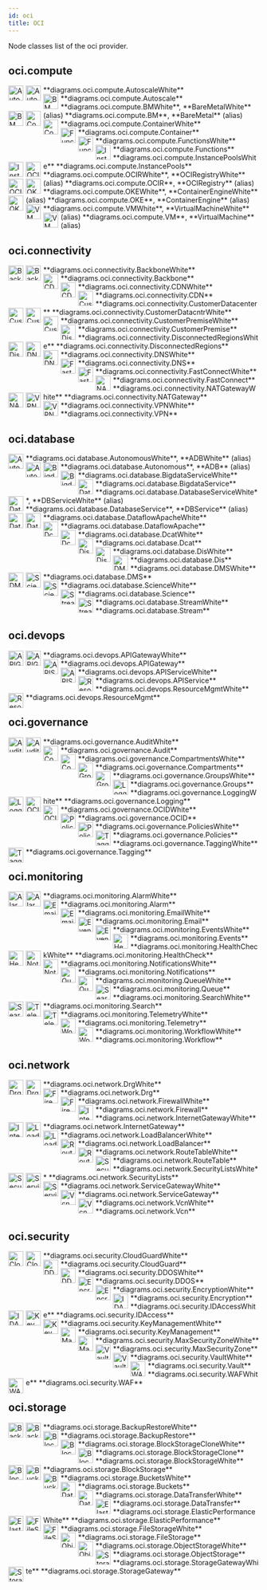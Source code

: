 ```yaml
---
id: oci
title: OCI
---
```


Node classes list of the oci provider.

## oci.compute


<img width="30" src="/img/resources/oci/compute/autoscale-white.png" alt="AutoscaleWhite" style="float: left; padding-right: 5px;" >
**diagrams.oci.compute.AutoscaleWhite**

<img width="30" src="/img/resources/oci/compute/autoscale.png" alt="Autoscale" style="float: left; padding-right: 5px;" >
**diagrams.oci.compute.Autoscale**

<img width="30" src="/img/resources/oci/compute/bm-white.png" alt="BMWhite" style="float: left; padding-right: 5px;" >
**diagrams.oci.compute.BMWhite**, **BareMetalWhite** (alias)

<img width="30" src="/img/resources/oci/compute/bm.png" alt="BM" style="float: left; padding-right: 5px;" >
**diagrams.oci.compute.BM**, **BareMetal** (alias)

<img width="30" src="/img/resources/oci/compute/container-white.png" alt="ContainerWhite" style="float: left; padding-right: 5px;" >
**diagrams.oci.compute.ContainerWhite**

<img width="30" src="/img/resources/oci/compute/container.png" alt="Container" style="float: left; padding-right: 5px;" >
**diagrams.oci.compute.Container**

<img width="30" src="/img/resources/oci/compute/functions-white.png" alt="FunctionsWhite" style="float: left; padding-right: 5px;" >
**diagrams.oci.compute.FunctionsWhite**

<img width="30" src="/img/resources/oci/compute/functions.png" alt="Functions" style="float: left; padding-right: 5px;" >
**diagrams.oci.compute.Functions**

<img width="30" src="/img/resources/oci/compute/instance-pools-white.png" alt="InstancePoolsWhite" style="float: left; padding-right: 5px;" >
**diagrams.oci.compute.InstancePoolsWhite**

<img width="30" src="/img/resources/oci/compute/instance-pools.png" alt="InstancePools" style="float: left; padding-right: 5px;" >
**diagrams.oci.compute.InstancePools**

<img width="30" src="/img/resources/oci/compute/ocir-white.png" alt="OCIRWhite" style="float: left; padding-right: 5px;" >
**diagrams.oci.compute.OCIRWhite**, **OCIRegistryWhite** (alias)

<img width="30" src="/img/resources/oci/compute/ocir.png" alt="OCIR" style="float: left; padding-right: 5px;" >
**diagrams.oci.compute.OCIR**, **OCIRegistry** (alias)

<img width="30" src="/img/resources/oci/compute/oke-white.png" alt="OKEWhite" style="float: left; padding-right: 5px;" >
**diagrams.oci.compute.OKEWhite**, **ContainerEngineWhite** (alias)

<img width="30" src="/img/resources/oci/compute/oke.png" alt="OKE" style="float: left; padding-right: 5px;" >
**diagrams.oci.compute.OKE**, **ContainerEngine** (alias)

<img width="30" src="/img/resources/oci/compute/vm-white.png" alt="VMWhite" style="float: left; padding-right: 5px;" >
**diagrams.oci.compute.VMWhite**, **VirtualMachineWhite** (alias)

<img width="30" src="/img/resources/oci/compute/vm.png" alt="VM" style="float: left; padding-right: 5px;" >
**diagrams.oci.compute.VM**, **VirtualMachine** (alias)

## oci.connectivity


<img width="30" src="/img/resources/oci/connectivity/backbone-white.png" alt="BackboneWhite" style="float: left; padding-right: 5px;" >
**diagrams.oci.connectivity.BackboneWhite**

<img width="30" src="/img/resources/oci/connectivity/backbone.png" alt="Backbone" style="float: left; padding-right: 5px;" >
**diagrams.oci.connectivity.Backbone**

<img width="30" src="/img/resources/oci/connectivity/cdn-white.png" alt="CDNWhite" style="float: left; padding-right: 5px;" >
**diagrams.oci.connectivity.CDNWhite**

<img width="30" src="/img/resources/oci/connectivity/cdn.png" alt="CDN" style="float: left; padding-right: 5px;" >
**diagrams.oci.connectivity.CDN**

<img width="30" src="/img/resources/oci/connectivity/customer-datacenter.png" alt="CustomerDatacenter" style="float: left; padding-right: 5px;" >
**diagrams.oci.connectivity.CustomerDatacenter**

<img width="30" src="/img/resources/oci/connectivity/customer-datacntr-white.png" alt="CustomerDatacntrWhite" style="float: left; padding-right: 5px;" >
**diagrams.oci.connectivity.CustomerDatacntrWhite**

<img width="30" src="/img/resources/oci/connectivity/customer-premise-white.png" alt="CustomerPremiseWhite" style="float: left; padding-right: 5px;" >
**diagrams.oci.connectivity.CustomerPremiseWhite**

<img width="30" src="/img/resources/oci/connectivity/customer-premise.png" alt="CustomerPremise" style="float: left; padding-right: 5px;" >
**diagrams.oci.connectivity.CustomerPremise**

<img width="30" src="/img/resources/oci/connectivity/disconnected-regions-white.png" alt="DisconnectedRegionsWhite" style="float: left; padding-right: 5px;" >
**diagrams.oci.connectivity.DisconnectedRegionsWhite**

<img width="30" src="/img/resources/oci/connectivity/disconnected-regions.png" alt="DisconnectedRegions" style="float: left; padding-right: 5px;" >
**diagrams.oci.connectivity.DisconnectedRegions**

<img width="30" src="/img/resources/oci/connectivity/dns-white.png" alt="DNSWhite" style="float: left; padding-right: 5px;" >
**diagrams.oci.connectivity.DNSWhite**

<img width="30" src="/img/resources/oci/connectivity/dns.png" alt="DNS" style="float: left; padding-right: 5px;" >
**diagrams.oci.connectivity.DNS**

<img width="30" src="/img/resources/oci/connectivity/fast-connect-white.png" alt="FastConnectWhite" style="float: left; padding-right: 5px;" >
**diagrams.oci.connectivity.FastConnectWhite**

<img width="30" src="/img/resources/oci/connectivity/fast-connect.png" alt="FastConnect" style="float: left; padding-right: 5px;" >
**diagrams.oci.connectivity.FastConnect**

<img width="30" src="/img/resources/oci/connectivity/nat-gateway-white.png" alt="NATGatewayWhite" style="float: left; padding-right: 5px;" >
**diagrams.oci.connectivity.NATGatewayWhite**

<img width="30" src="/img/resources/oci/connectivity/nat-gateway.png" alt="NATGateway" style="float: left; padding-right: 5px;" >
**diagrams.oci.connectivity.NATGateway**

<img width="30" src="/img/resources/oci/connectivity/vpn-white.png" alt="VPNWhite" style="float: left; padding-right: 5px;" >
**diagrams.oci.connectivity.VPNWhite**

<img width="30" src="/img/resources/oci/connectivity/vpn.png" alt="VPN" style="float: left; padding-right: 5px;" >
**diagrams.oci.connectivity.VPN**

## oci.database


<img width="30" src="/img/resources/oci/database/autonomous-white.png" alt="AutonomousWhite" style="float: left; padding-right: 5px;" >
**diagrams.oci.database.AutonomousWhite**, **ADBWhite** (alias)

<img width="30" src="/img/resources/oci/database/autonomous.png" alt="Autonomous" style="float: left; padding-right: 5px;" >
**diagrams.oci.database.Autonomous**, **ADB** (alias)

<img width="30" src="/img/resources/oci/database/bigdata-service-white.png" alt="BigdataServiceWhite" style="float: left; padding-right: 5px;" >
**diagrams.oci.database.BigdataServiceWhite**

<img width="30" src="/img/resources/oci/database/bigdata-service.png" alt="BigdataService" style="float: left; padding-right: 5px;" >
**diagrams.oci.database.BigdataService**

<img width="30" src="/img/resources/oci/database/database-service-white.png" alt="DatabaseServiceWhite" style="float: left; padding-right: 5px;" >
**diagrams.oci.database.DatabaseServiceWhite**, **DBServiceWhite** (alias)

<img width="30" src="/img/resources/oci/database/database-service.png" alt="DatabaseService" style="float: left; padding-right: 5px;" >
**diagrams.oci.database.DatabaseService**, **DBService** (alias)

<img width="30" src="/img/resources/oci/database/dataflow-apache-white.png" alt="DataflowApacheWhite" style="float: left; padding-right: 5px;" >
**diagrams.oci.database.DataflowApacheWhite**

<img width="30" src="/img/resources/oci/database/dataflow-apache.png" alt="DataflowApache" style="float: left; padding-right: 5px;" >
**diagrams.oci.database.DataflowApache**

<img width="30" src="/img/resources/oci/database/dcat-white.png" alt="DcatWhite" style="float: left; padding-right: 5px;" >
**diagrams.oci.database.DcatWhite**

<img width="30" src="/img/resources/oci/database/dcat.png" alt="Dcat" style="float: left; padding-right: 5px;" >
**diagrams.oci.database.Dcat**

<img width="30" src="/img/resources/oci/database/dis-white.png" alt="DisWhite" style="float: left; padding-right: 5px;" >
**diagrams.oci.database.DisWhite**

<img width="30" src="/img/resources/oci/database/dis.png" alt="Dis" style="float: left; padding-right: 5px;" >
**diagrams.oci.database.Dis**

<img width="30" src="/img/resources/oci/database/dms-white.png" alt="DMSWhite" style="float: left; padding-right: 5px;" >
**diagrams.oci.database.DMSWhite**

<img width="30" src="/img/resources/oci/database/dms.png" alt="DMS" style="float: left; padding-right: 5px;" >
**diagrams.oci.database.DMS**

<img width="30" src="/img/resources/oci/database/science-white.png" alt="ScienceWhite" style="float: left; padding-right: 5px;" >
**diagrams.oci.database.ScienceWhite**

<img width="30" src="/img/resources/oci/database/science.png" alt="Science" style="float: left; padding-right: 5px;" >
**diagrams.oci.database.Science**

<img width="30" src="/img/resources/oci/database/stream-white.png" alt="StreamWhite" style="float: left; padding-right: 5px;" >
**diagrams.oci.database.StreamWhite**

<img width="30" src="/img/resources/oci/database/stream.png" alt="Stream" style="float: left; padding-right: 5px;" >
**diagrams.oci.database.Stream**

## oci.devops


<img width="30" src="/img/resources/oci/devops/api-gateway-white.png" alt="APIGatewayWhite" style="float: left; padding-right: 5px;" >
**diagrams.oci.devops.APIGatewayWhite**

<img width="30" src="/img/resources/oci/devops/api-gateway.png" alt="APIGateway" style="float: left; padding-right: 5px;" >
**diagrams.oci.devops.APIGateway**

<img width="30" src="/img/resources/oci/devops/api-service-white.png" alt="APIServiceWhite" style="float: left; padding-right: 5px;" >
**diagrams.oci.devops.APIServiceWhite**

<img width="30" src="/img/resources/oci/devops/api-service.png" alt="APIService" style="float: left; padding-right: 5px;" >
**diagrams.oci.devops.APIService**

<img width="30" src="/img/resources/oci/devops/resource-mgmt-white.png" alt="ResourceMgmtWhite" style="float: left; padding-right: 5px;" >
**diagrams.oci.devops.ResourceMgmtWhite**

<img width="30" src="/img/resources/oci/devops/resource-mgmt.png" alt="ResourceMgmt" style="float: left; padding-right: 5px;" >
**diagrams.oci.devops.ResourceMgmt**

## oci.governance


<img width="30" src="/img/resources/oci/governance/audit-white.png" alt="AuditWhite" style="float: left; padding-right: 5px;" >
**diagrams.oci.governance.AuditWhite**

<img width="30" src="/img/resources/oci/governance/audit.png" alt="Audit" style="float: left; padding-right: 5px;" >
**diagrams.oci.governance.Audit**

<img width="30" src="/img/resources/oci/governance/compartments-white.png" alt="CompartmentsWhite" style="float: left; padding-right: 5px;" >
**diagrams.oci.governance.CompartmentsWhite**

<img width="30" src="/img/resources/oci/governance/compartments.png" alt="Compartments" style="float: left; padding-right: 5px;" >
**diagrams.oci.governance.Compartments**

<img width="30" src="/img/resources/oci/governance/groups-white.png" alt="GroupsWhite" style="float: left; padding-right: 5px;" >
**diagrams.oci.governance.GroupsWhite**

<img width="30" src="/img/resources/oci/governance/groups.png" alt="Groups" style="float: left; padding-right: 5px;" >
**diagrams.oci.governance.Groups**

<img width="30" src="/img/resources/oci/governance/logging-white.png" alt="LoggingWhite" style="float: left; padding-right: 5px;" >
**diagrams.oci.governance.LoggingWhite**

<img width="30" src="/img/resources/oci/governance/logging.png" alt="Logging" style="float: left; padding-right: 5px;" >
**diagrams.oci.governance.Logging**

<img width="30" src="/img/resources/oci/governance/ocid-white.png" alt="OCIDWhite" style="float: left; padding-right: 5px;" >
**diagrams.oci.governance.OCIDWhite**

<img width="30" src="/img/resources/oci/governance/ocid.png" alt="OCID" style="float: left; padding-right: 5px;" >
**diagrams.oci.governance.OCID**

<img width="30" src="/img/resources/oci/governance/policies-white.png" alt="PoliciesWhite" style="float: left; padding-right: 5px;" >
**diagrams.oci.governance.PoliciesWhite**

<img width="30" src="/img/resources/oci/governance/policies.png" alt="Policies" style="float: left; padding-right: 5px;" >
**diagrams.oci.governance.Policies**

<img width="30" src="/img/resources/oci/governance/tagging-white.png" alt="TaggingWhite" style="float: left; padding-right: 5px;" >
**diagrams.oci.governance.TaggingWhite**

<img width="30" src="/img/resources/oci/governance/tagging.png" alt="Tagging" style="float: left; padding-right: 5px;" >
**diagrams.oci.governance.Tagging**

## oci.monitoring


<img width="30" src="/img/resources/oci/monitoring/alarm-white.png" alt="AlarmWhite" style="float: left; padding-right: 5px;" >
**diagrams.oci.monitoring.AlarmWhite**

<img width="30" src="/img/resources/oci/monitoring/alarm.png" alt="Alarm" style="float: left; padding-right: 5px;" >
**diagrams.oci.monitoring.Alarm**

<img width="30" src="/img/resources/oci/monitoring/email-white.png" alt="EmailWhite" style="float: left; padding-right: 5px;" >
**diagrams.oci.monitoring.EmailWhite**

<img width="30" src="/img/resources/oci/monitoring/email.png" alt="Email" style="float: left; padding-right: 5px;" >
**diagrams.oci.monitoring.Email**

<img width="30" src="/img/resources/oci/monitoring/events-white.png" alt="EventsWhite" style="float: left; padding-right: 5px;" >
**diagrams.oci.monitoring.EventsWhite**

<img width="30" src="/img/resources/oci/monitoring/events.png" alt="Events" style="float: left; padding-right: 5px;" >
**diagrams.oci.monitoring.Events**

<img width="30" src="/img/resources/oci/monitoring/health-check-white.png" alt="HealthCheckWhite" style="float: left; padding-right: 5px;" >
**diagrams.oci.monitoring.HealthCheckWhite**

<img width="30" src="/img/resources/oci/monitoring/health-check.png" alt="HealthCheck" style="float: left; padding-right: 5px;" >
**diagrams.oci.monitoring.HealthCheck**

<img width="30" src="/img/resources/oci/monitoring/notifications-white.png" alt="NotificationsWhite" style="float: left; padding-right: 5px;" >
**diagrams.oci.monitoring.NotificationsWhite**

<img width="30" src="/img/resources/oci/monitoring/notifications.png" alt="Notifications" style="float: left; padding-right: 5px;" >
**diagrams.oci.monitoring.Notifications**

<img width="30" src="/img/resources/oci/monitoring/queue-white.png" alt="QueueWhite" style="float: left; padding-right: 5px;" >
**diagrams.oci.monitoring.QueueWhite**

<img width="30" src="/img/resources/oci/monitoring/queue.png" alt="Queue" style="float: left; padding-right: 5px;" >
**diagrams.oci.monitoring.Queue**

<img width="30" src="/img/resources/oci/monitoring/search-white.png" alt="SearchWhite" style="float: left; padding-right: 5px;" >
**diagrams.oci.monitoring.SearchWhite**

<img width="30" src="/img/resources/oci/monitoring/search.png" alt="Search" style="float: left; padding-right: 5px;" >
**diagrams.oci.monitoring.Search**

<img width="30" src="/img/resources/oci/monitoring/telemetry-white.png" alt="TelemetryWhite" style="float: left; padding-right: 5px;" >
**diagrams.oci.monitoring.TelemetryWhite**

<img width="30" src="/img/resources/oci/monitoring/telemetry.png" alt="Telemetry" style="float: left; padding-right: 5px;" >
**diagrams.oci.monitoring.Telemetry**

<img width="30" src="/img/resources/oci/monitoring/workflow-white.png" alt="WorkflowWhite" style="float: left; padding-right: 5px;" >
**diagrams.oci.monitoring.WorkflowWhite**

<img width="30" src="/img/resources/oci/monitoring/workflow.png" alt="Workflow" style="float: left; padding-right: 5px;" >
**diagrams.oci.monitoring.Workflow**

## oci.network


<img width="30" src="/img/resources/oci/network/drg-white.png" alt="DrgWhite" style="float: left; padding-right: 5px;" >
**diagrams.oci.network.DrgWhite**

<img width="30" src="/img/resources/oci/network/drg.png" alt="Drg" style="float: left; padding-right: 5px;" >
**diagrams.oci.network.Drg**

<img width="30" src="/img/resources/oci/network/firewall-white.png" alt="FirewallWhite" style="float: left; padding-right: 5px;" >
**diagrams.oci.network.FirewallWhite**

<img width="30" src="/img/resources/oci/network/firewall.png" alt="Firewall" style="float: left; padding-right: 5px;" >
**diagrams.oci.network.Firewall**

<img width="30" src="/img/resources/oci/network/internet-gateway-white.png" alt="InternetGatewayWhite" style="float: left; padding-right: 5px;" >
**diagrams.oci.network.InternetGatewayWhite**

<img width="30" src="/img/resources/oci/network/internet-gateway.png" alt="InternetGateway" style="float: left; padding-right: 5px;" >
**diagrams.oci.network.InternetGateway**

<img width="30" src="/img/resources/oci/network/load-balancer-white.png" alt="LoadBalancerWhite" style="float: left; padding-right: 5px;" >
**diagrams.oci.network.LoadBalancerWhite**

<img width="30" src="/img/resources/oci/network/load-balancer.png" alt="LoadBalancer" style="float: left; padding-right: 5px;" >
**diagrams.oci.network.LoadBalancer**

<img width="30" src="/img/resources/oci/network/route-table-white.png" alt="RouteTableWhite" style="float: left; padding-right: 5px;" >
**diagrams.oci.network.RouteTableWhite**

<img width="30" src="/img/resources/oci/network/route-table.png" alt="RouteTable" style="float: left; padding-right: 5px;" >
**diagrams.oci.network.RouteTable**

<img width="30" src="/img/resources/oci/network/security-lists-white.png" alt="SecurityListsWhite" style="float: left; padding-right: 5px;" >
**diagrams.oci.network.SecurityListsWhite**

<img width="30" src="/img/resources/oci/network/security-lists.png" alt="SecurityLists" style="float: left; padding-right: 5px;" >
**diagrams.oci.network.SecurityLists**

<img width="30" src="/img/resources/oci/network/service-gateway-white.png" alt="ServiceGatewayWhite" style="float: left; padding-right: 5px;" >
**diagrams.oci.network.ServiceGatewayWhite**

<img width="30" src="/img/resources/oci/network/service-gateway.png" alt="ServiceGateway" style="float: left; padding-right: 5px;" >
**diagrams.oci.network.ServiceGateway**

<img width="30" src="/img/resources/oci/network/vcn-white.png" alt="VcnWhite" style="float: left; padding-right: 5px;" >
**diagrams.oci.network.VcnWhite**

<img width="30" src="/img/resources/oci/network/vcn.png" alt="Vcn" style="float: left; padding-right: 5px;" >
**diagrams.oci.network.Vcn**

## oci.security


<img width="30" src="/img/resources/oci/security/cloud-guard-white.png" alt="CloudGuardWhite" style="float: left; padding-right: 5px;" >
**diagrams.oci.security.CloudGuardWhite**

<img width="30" src="/img/resources/oci/security/cloud-guard.png" alt="CloudGuard" style="float: left; padding-right: 5px;" >
**diagrams.oci.security.CloudGuard**

<img width="30" src="/img/resources/oci/security/ddos-white.png" alt="DDOSWhite" style="float: left; padding-right: 5px;" >
**diagrams.oci.security.DDOSWhite**

<img width="30" src="/img/resources/oci/security/ddos.png" alt="DDOS" style="float: left; padding-right: 5px;" >
**diagrams.oci.security.DDOS**

<img width="30" src="/img/resources/oci/security/encryption-white.png" alt="EncryptionWhite" style="float: left; padding-right: 5px;" >
**diagrams.oci.security.EncryptionWhite**

<img width="30" src="/img/resources/oci/security/encryption.png" alt="Encryption" style="float: left; padding-right: 5px;" >
**diagrams.oci.security.Encryption**

<img width="30" src="/img/resources/oci/security/id-access-white.png" alt="IDAccessWhite" style="float: left; padding-right: 5px;" >
**diagrams.oci.security.IDAccessWhite**

<img width="30" src="/img/resources/oci/security/id-access.png" alt="IDAccess" style="float: left; padding-right: 5px;" >
**diagrams.oci.security.IDAccess**

<img width="30" src="/img/resources/oci/security/key-management-white.png" alt="KeyManagementWhite" style="float: left; padding-right: 5px;" >
**diagrams.oci.security.KeyManagementWhite**

<img width="30" src="/img/resources/oci/security/key-management.png" alt="KeyManagement" style="float: left; padding-right: 5px;" >
**diagrams.oci.security.KeyManagement**

<img width="30" src="/img/resources/oci/security/max-security-zone-white.png" alt="MaxSecurityZoneWhite" style="float: left; padding-right: 5px;" >
**diagrams.oci.security.MaxSecurityZoneWhite**

<img width="30" src="/img/resources/oci/security/max-security-zone.png" alt="MaxSecurityZone" style="float: left; padding-right: 5px;" >
**diagrams.oci.security.MaxSecurityZone**

<img width="30" src="/img/resources/oci/security/vault-white.png" alt="VaultWhite" style="float: left; padding-right: 5px;" >
**diagrams.oci.security.VaultWhite**

<img width="30" src="/img/resources/oci/security/vault.png" alt="Vault" style="float: left; padding-right: 5px;" >
**diagrams.oci.security.Vault**

<img width="30" src="/img/resources/oci/security/waf-white.png" alt="WAFWhite" style="float: left; padding-right: 5px;" >
**diagrams.oci.security.WAFWhite**

<img width="30" src="/img/resources/oci/security/waf.png" alt="WAF" style="float: left; padding-right: 5px;" >
**diagrams.oci.security.WAF**

## oci.storage


<img width="30" src="/img/resources/oci/storage/backup-restore-white.png" alt="BackupRestoreWhite" style="float: left; padding-right: 5px;" >
**diagrams.oci.storage.BackupRestoreWhite**

<img width="30" src="/img/resources/oci/storage/backup-restore.png" alt="BackupRestore" style="float: left; padding-right: 5px;" >
**diagrams.oci.storage.BackupRestore**

<img width="30" src="/img/resources/oci/storage/block-storage-clone-white.png" alt="BlockStorageCloneWhite" style="float: left; padding-right: 5px;" >
**diagrams.oci.storage.BlockStorageCloneWhite**

<img width="30" src="/img/resources/oci/storage/block-storage-clone.png" alt="BlockStorageClone" style="float: left; padding-right: 5px;" >
**diagrams.oci.storage.BlockStorageClone**

<img width="30" src="/img/resources/oci/storage/block-storage-white.png" alt="BlockStorageWhite" style="float: left; padding-right: 5px;" >
**diagrams.oci.storage.BlockStorageWhite**

<img width="30" src="/img/resources/oci/storage/block-storage.png" alt="BlockStorage" style="float: left; padding-right: 5px;" >
**diagrams.oci.storage.BlockStorage**

<img width="30" src="/img/resources/oci/storage/buckets-white.png" alt="BucketsWhite" style="float: left; padding-right: 5px;" >
**diagrams.oci.storage.BucketsWhite**

<img width="30" src="/img/resources/oci/storage/buckets.png" alt="Buckets" style="float: left; padding-right: 5px;" >
**diagrams.oci.storage.Buckets**

<img width="30" src="/img/resources/oci/storage/data-transfer-white.png" alt="DataTransferWhite" style="float: left; padding-right: 5px;" >
**diagrams.oci.storage.DataTransferWhite**

<img width="30" src="/img/resources/oci/storage/data-transfer.png" alt="DataTransfer" style="float: left; padding-right: 5px;" >
**diagrams.oci.storage.DataTransfer**

<img width="30" src="/img/resources/oci/storage/elastic-performance-white.png" alt="ElasticPerformanceWhite" style="float: left; padding-right: 5px;" >
**diagrams.oci.storage.ElasticPerformanceWhite**

<img width="30" src="/img/resources/oci/storage/elastic-performance.png" alt="ElasticPerformance" style="float: left; padding-right: 5px;" >
**diagrams.oci.storage.ElasticPerformance**

<img width="30" src="/img/resources/oci/storage/file-storage-white.png" alt="FileStorageWhite" style="float: left; padding-right: 5px;" >
**diagrams.oci.storage.FileStorageWhite**

<img width="30" src="/img/resources/oci/storage/file-storage.png" alt="FileStorage" style="float: left; padding-right: 5px;" >
**diagrams.oci.storage.FileStorage**

<img width="30" src="/img/resources/oci/storage/object-storage-white.png" alt="ObjectStorageWhite" style="float: left; padding-right: 5px;" >
**diagrams.oci.storage.ObjectStorageWhite**

<img width="30" src="/img/resources/oci/storage/object-storage.png" alt="ObjectStorage" style="float: left; padding-right: 5px;" >
**diagrams.oci.storage.ObjectStorage**

<img width="30" src="/img/resources/oci/storage/storage-gateway-white.png" alt="StorageGatewayWhite" style="float: left; padding-right: 5px;" >
**diagrams.oci.storage.StorageGatewayWhite**

<img width="30" src="/img/resources/oci/storage/storage-gateway.png" alt="StorageGateway" style="float: left; padding-right: 5px;" >
**diagrams.oci.storage.StorageGateway**
